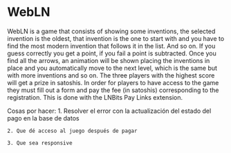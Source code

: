 # WebLN
WebLN is a game that consists of showing some inventions, the selected invention is the oldest, that invention is the one to start with and you have to find the most modern invention that follows it in the list. And so on. If you guess correctly you get a point, if you fail a point is subtracted.
Once you find all the arrows, an animation will be shown placing the inventions in place and you automatically move to the next level, which is the same but with more inventions and so on.
The three players with the highest score will get a prize in satoshis.
In order for players to have access to the game they must fill out a form and pay the fee (in satoshis) corresponding to the registration. This is done with the LNBits Pay Links extension.


Cosas por hacer:
    1. Resolver el error con la actualización del estado del pago en la base de datos

    2. Que dé acceso al juego después de pagar

    3. Que sea responsive
    